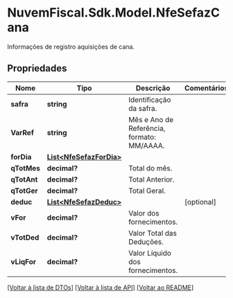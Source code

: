 # NuvemFiscal.Sdk.Model.NfeSefazCana
Informações de registro aquisições de cana.

## Propriedades

Nome | Tipo | Descrição | Comentários
------------ | ------------- | ------------- | -------------
**safra** | **string** | Identificação da safra. | 
**VarRef** | **string** | Mês e Ano de Referência, formato: MM/AAAA. | 
**forDia** | [**List&lt;NfeSefazForDia&gt;**](NfeSefazForDia.md) |  | 
**qTotMes** | **decimal?** | Total do mês. | 
**qTotAnt** | **decimal?** | Total Anterior. | 
**qTotGer** | **decimal?** | Total Geral. | 
**deduc** | [**List&lt;NfeSefazDeduc&gt;**](NfeSefazDeduc.md) |  | [optional] 
**vFor** | **decimal?** | Valor  dos fornecimentos. | 
**vTotDed** | **decimal?** | Valor Total das Deduções. | 
**vLiqFor** | **decimal?** | Valor Líquido dos fornecimentos. | 

[[Voltar à lista de DTOs]](../README.md#documentation-for-models) [[Voltar à lista de API]](../README.md#documentation-for-api-endpoints) [[Voltar ao README]](../README.md)


